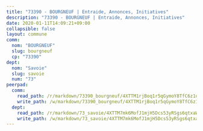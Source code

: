 ```yaml
---
title: "73390 - BOURGNEUF | Entraide, Annonces, Initiatives"
description: "73390 - BOURGNEUF | Entraide, Annonces, Initiatives"
date: 2020-01-11T14:09:21+09:00
collapsible: false
layout: commune
comm:
  nom: "BOURGNEUF"
  slug: bourgneuf
  cp: "73390"
dept:
  nom: "Savoie"
  slug: savoie
  num: "73"
peerpad:
  comm:
    read_path: /r/markdown/73390_bourgneuf/4XTTM1rjBoq1r5qGymoY8TfC6z1u8vASpfW2eBmHnPFe6A1dn
    write_path: /w/markdown/73390_bourgneuf/4XTTM1rjBoq1r5qGymoY8TfC6z1u8vASpfW2eBmHnPFe6A1dn-K3TgUf4EQPThbCsnjt7Dfw2GCXfk9ziio5LK5MFHUgE5jSaqxfRXyweTutQ5U5rKGxXXC9Kg95y2vVytSxzRKTHUqAHqWMeNifLXrD9gCYNe5QiNFu1r9PufuuNmvaX6891uHjVn
  dept:
    read_path: /r/markdown/73_savoie/4XTTM7mk6MofJ1mjH5Dcs53yRSgs6qtxaWYjKD54ttqHGEMur
    write_path: /w/markdown/73_savoie/4XTTM7mk6MofJ1mjH5Dcs53yRSgs6qtxaWYjKD54ttqHGEMur-K3TgTorsK1WLw8S2EgnkoX8tJEgZgam6ANhvqrVqNfiz9fX8kbMKu5AF1rqzXyxMRZgoVPrb5EERe3PeBhqF1SBfP5G1PJnvsDUF2LQSxevobpkDM4djQDebTYoo6Yx53thenJpY
---
```


